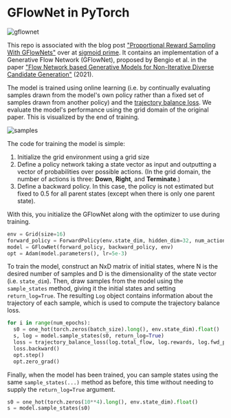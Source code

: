 # GFlowNet in PyTorch

![gflownet](images/thumbnail.png)

This repo is associated with the blog post ["Proportional Reward Sampling With GFlowNets"](https://sigmoidprime.com/post/gflownets/) over at [sigmoid prime](https://sigmoidprime.com). It contains an implementation of a Generative Flow Network (GFlowNet), proposed by Bengio et al. in the paper ["Flow Network based Generative Models for Non-Iterative Diverse Candidate Generation"](https://arxiv.org/abs/2106.04399) (2021).

The model is trained using online learning (i.e. by continually evaluating samples drawn from the model's own policy rather than a fixed set of samples drawn from another policy) and the [trajectory balance loss](https://arxiv.org/abs/2201.13259). We evaluate the model's performance using the grid domain of the original paper. This is visualized by the end of training.

![samples](images/samples.png)

The code for training the model is simple:

1. Initialize the grid environment using a grid size
2. Define a policy network taking a state vector as input and outputting a vector of probabilities over possible actions. (In the grid domain, the number of actions is three: **Down**, **Right**, and **Terminate**.)
3. Define a backward policy. In this case, the policy is not estimated but fixed to 0.5 for all parent states (except when there is only one parent state).

With this, you initialize the GFlowNet along with the optimizer to use during training.

```python
env = Grid(size=16)
forward_policy = ForwardPolicy(env.state_dim, hidden_dim=32, num_actions=3)
model = GFlowNet(forward_policy, backward_policy, env)
opt = Adam(model.parameters(), lr=5e-3)
```

To train the model, construct an NxD matrix of initial states, where N is the desired number of samples and D is the dimensionality of the state vector (i.e. `state_dim`). Then, draw samples from the model using the `sample_states` method, giving it the initial states and setting `return_log=True`. The resulting `Log` object contains information about the trajectory of each sample, which is used to compute the trajectory balance loss.

```python
for i in range(num_epochs):
  s0 = one_hot(torch.zeros(batch_size).long(), env.state_dim).float()
  s, log = model.sample_states(s0, return_log=True)
  loss = trajectory_balance_loss(log.total_flow, log.rewards, log.fwd_probs, log.back_probs)
  loss.backward()
  opt.step()
  opt.zero_grad()
```

Finally, when the model has been trained, you can sample states using the same `sample_states(...)` method as before, this time without needing to supply the `return_log=True` argument.

```python
s0 = one_hot(torch.zeros(10**4).long(), env.state_dim).float()
s = model.sample_states(s0)
```
